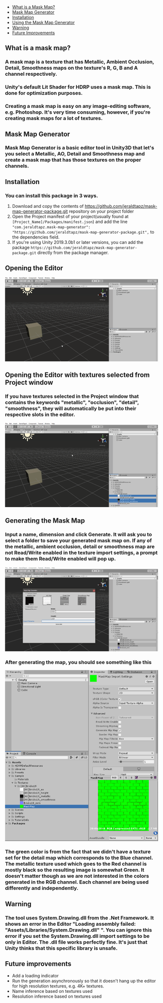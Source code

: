 *  [What is a Mask Map?](#mask_map_definition)
*  [Mask Map Generator](#maskmapgenerator)
*  [Installation](#installation)
*  [Using the Mask Map Generator](#open)
*  [Warning](#warning)
*  [Future Improvements](#improvements)

<a name="mask_map_definition"></a>
## What is a mask map? 
### A mask map is a texture that has **Metallic, Ambient Occlusion, Detail, Smoothness** maps on the texture's R, G, B and A channel respectively.
### Unity's default Lit Shader for HDRP uses a mask map. This is done for optimization purposes.
### Creating a mask map is easy on any image-editing software, e.g. Photoshop. It's very time consuming, however, if you're creating mask maps for a lot of textures. 

<a name="maskmapgenerator"></a>
## **Mask Map Generator**
### Mask Map Generator is a basic editor tool in Unity3D that let's you select a Metallic, AO, Detail and Smoothness map and create a mask map that has those textures on the proper channels. 

<a name="installation"></a>
## **Installation**
### You can install this package in 3 ways. 
1. Download and copy the contents of https://github.com/jeraldtapz/mask-map-generator-package.git repository on your project folder
2. Open the Project manifest of your project(usually found at `[Project_Name]/Packages/manifest.json`) and add the line `"com.jeraldtapz.mask-map-generator": "https://github.com/jeraldtapz/mask-map-generator-package.git",` to the dependencies field.
3. If you're using Unity 2019.3.0b1 or later versions, you can add the package `https://github.com/jeraldtapz/mask-map-generator-package.git` directly from the package manager.

<a name="open"></a>
## Opening the Editor
![Open Mask Map Generator](Assets/Docs/images/maskmap_open.gif)

## Opening the Editor with textures selected from Project window
### If you have textures selected in the Project window that contains the keywords "metallic", "occlusion", "detail", "smoothness", they will automatically be put into their respective slots in the editor.

![Open Mask Map Generator with Selected Textures](Assets/Docs/images/maskmap_open_selected.gif)

## Generating the Mask Map
### Input a name, dimension and click Generate. It will ask you to select a folder to save your generated mask map on. If any of the metallic, ambient occlusion, detail or smoothness map are not Read/Write enabled in the texture import settings, a prompt to make them Read/Write enabled will pop up.

![Generate the Mask Map](Assets/Docs/images/maskmap_generate.gif)

### After generating the map, you should see something like this 
![Generated Mask Map](Assets/Docs/images/MaskMap_generated.PNG)

### The green color is from the fact that we didn't have a texture set for the detail map which corresponds to the Blue channel. The metallic texture used which goes to the Red channel is mostly black so the resulting image is somewhat Green. It doesn't matter though as we are not interested in the colors generated in the RGB channel. Each channel are being used differently and independently.


<a name="warning"></a>
## Warning 
### The tool uses System.Drawing.dll from the .Net Framework. It shows an error in the Editor "Loading assembly failed: "Assets/Libraries/System.Drawing.dll" ". You can ignore this error if you set the System.Drawing.dll import settings to be only in Editor. The .dll file works perfectly fine. It's just that Unity thinks that this specific library is unsafe. 

<a name="improvements"></a>
## Future improvements
* Add a loading indicator
* Run the generation asynchronously so that it doesn't hang up the editor for high resolution textures, e.g. 4K+ textures.
* Name inference based on textures used
* Resolution inference based on textures used

